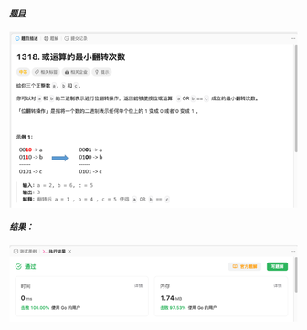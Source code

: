 ##### [题目](https://leetcode.cn/problems/minimum-flips-to-make-a-or-b-equal-to-c/?envType=study-plan-v2&envId=leetcode-75)
![pic](img.png)
##### 结果：
![pic](result.png)